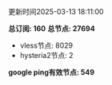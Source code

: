 更新时间2025-03-13 18:11:00

**总订阅: 160**
**总节点: 27694**
- vless节点: 8029
- hysteria2节点: 2

**google ping有效节点: 549**
